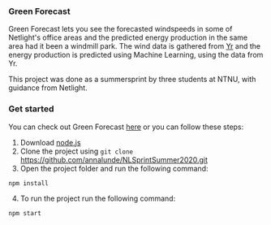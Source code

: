 ### Green Forecast

Green Forecast lets you see the forecasted windspeeds in some of Netlight's office areas and the predicted energy production in the same area had it been a windmill park. The wind data is gathered from [Yr](https://www.yr.no/) and the energy production is predicted using Machine Learning, using the data from Yr.

This project was done as a summersprint by three students at NTNU, with guidance from Netlight. 



### Get started

You can check out Green Forecast [here](https://greenforecast.netlify.app/) or you can follow these steps:

1. Download [node.js](https://nodejs.org/en/download/)
2. Clone the project using `git clone` https://github.com/annalunde/NLSprintSummer2020.git
3. Open the project folder and run the following command: 

`npm install`

4. To run the project run the following command:

`npm start`
